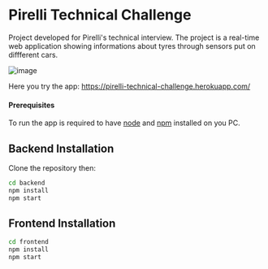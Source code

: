 # Pirelli Technical Challenge

Project developed for Pirelli's technical interview.
The project is a real-time web application showing informations about tyres through sensors put on diffferent cars.

![image](https://github.com/GianoglioEnrico/Pirelli-Technical-Challenge/web-app-image.png)

Here you try the app: https://pirelli-technical-challenge.herokuapp.com/

#### Prerequisites

To run the app is required to have [node](https://nodejs.org/it/) and [npm](https://www.npmjs.com/) installed on you PC.

## Backend Installation

Clone the repository then:

```bash
cd backend
npm install
npm start
```

## Frontend Installation

```bash
cd frontend
npm install
npm start
```
